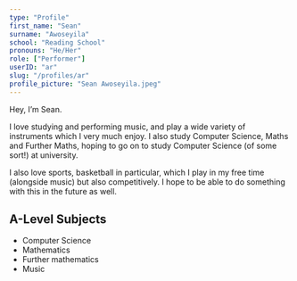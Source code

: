 ```yaml
---
type: "Profile"
first_name: "Sean"
surname: "Awoseyila"
school: "Reading School"
pronouns: "He/Her"
role: ["Performer"]
userID: "ar"
slug: "/profiles/ar"
profile_picture: "Sean Awoseyila.jpeg"
---
```


Hey, I’m Sean.

I love studying and performing music, and play a wide variety of instruments which I very much enjoy. I also study Computer Science, Maths and Further Maths, hoping to go on to study Computer Science (of some sort!) at university. 

I also love sports, basketball in particular, which I play in my free time (alongside music) but also competitively. I hope to be able to do something with this in the future as well.

## A-Level Subjects
- Computer Science
- Mathematics
- Further mathematics
- Music
